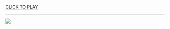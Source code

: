 
<a href="https://premium76.site?title=gta_san_andreas_game_unblocked&ref=13M">CLICK TO PLAY</a></h3>
<hr>

<a href="https://premium76.site?title=gta_san_andreas_game_unblocked&ref=13M"><img src="https://clearcache.store/games.png"></a>


